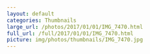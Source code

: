 ```yaml
---
layout: default
categories: Thumbnails
large_url: /photos/2017/01/01/IMG_7470.html
full_url: /full/2017/01/01/IMG_7470.html
picture: img/photos/thumbnails/IMG_7470.jpg
---
```

